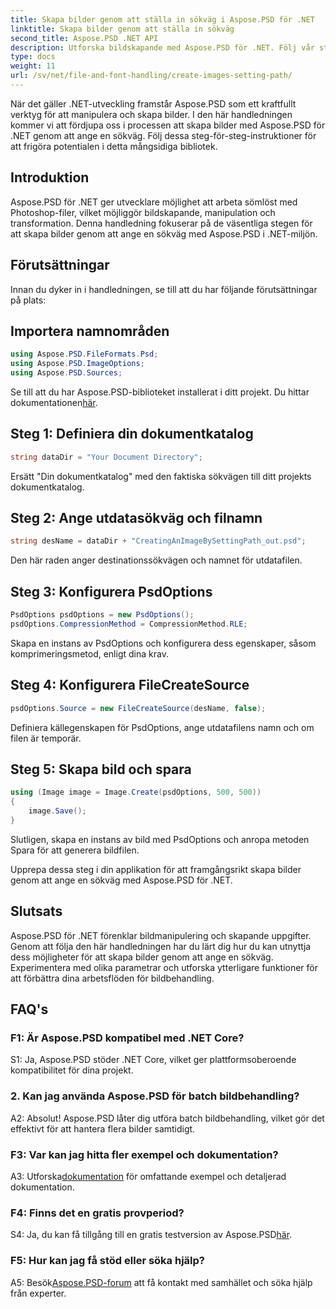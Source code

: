 ```yaml
---
title: Skapa bilder genom att ställa in sökväg i Aspose.PSD för .NET
linktitle: Skapa bilder genom att ställa in sökväg
second_title: Aspose.PSD .NET API
description: Utforska bildskapande med Aspose.PSD för .NET. Följ vår steg-för-steg-guide och släpp lös potentialen i detta kraftfulla bibliotek.
type: docs
weight: 11
url: /sv/net/file-and-font-handling/create-images-setting-path/
---
```

När det gäller .NET-utveckling framstår Aspose.PSD som ett kraftfullt verktyg för att manipulera och skapa bilder. I den här handledningen kommer vi att fördjupa oss i processen att skapa bilder med Aspose.PSD för .NET genom att ange en sökväg. Följ dessa steg-för-steg-instruktioner för att frigöra potentialen i detta mångsidiga bibliotek.

## Introduktion

Aspose.PSD för .NET ger utvecklare möjlighet att arbeta sömlöst med Photoshop-filer, vilket möjliggör bildskapande, manipulation och transformation. Denna handledning fokuserar på de väsentliga stegen för att skapa bilder genom att ange en sökväg med Aspose.PSD i .NET-miljön.

## Förutsättningar

Innan du dyker in i handledningen, se till att du har följande förutsättningar på plats:

## Importera namnområden

```csharp
using Aspose.PSD.FileFormats.Psd;
using Aspose.PSD.ImageOptions;
using Aspose.PSD.Sources;
```

Se till att du har Aspose.PSD-biblioteket installerat i ditt projekt. Du hittar dokumentationen[här](https://reference.aspose.com/psd/net/).

## Steg 1: Definiera din dokumentkatalog

```csharp
string dataDir = "Your Document Directory";
```

Ersätt "Din dokumentkatalog" med den faktiska sökvägen till ditt projekts dokumentkatalog.

## Steg 2: Ange utdatasökväg och filnamn

```csharp
string desName = dataDir + "CreatingAnImageBySettingPath_out.psd";
```

Den här raden anger destinationssökvägen och namnet för utdatafilen.

## Steg 3: Konfigurera PsdOptions

```csharp
PsdOptions psdOptions = new PsdOptions();
psdOptions.CompressionMethod = CompressionMethod.RLE;
```

Skapa en instans av PsdOptions och konfigurera dess egenskaper, såsom komprimeringsmetod, enligt dina krav.

## Steg 4: Konfigurera FileCreateSource

```csharp
psdOptions.Source = new FileCreateSource(desName, false);
```

Definiera källegenskapen för PsdOptions, ange utdatafilens namn och om filen är temporär.

## Steg 5: Skapa bild och spara

```csharp
using (Image image = Image.Create(psdOptions, 500, 500))
{
    image.Save();
}
```

Slutligen, skapa en instans av bild med PsdOptions och anropa metoden Spara för att generera bildfilen.

Upprepa dessa steg i din applikation för att framgångsrikt skapa bilder genom att ange en sökväg med Aspose.PSD för .NET.

## Slutsats

Aspose.PSD för .NET förenklar bildmanipulering och skapande uppgifter. Genom att följa den här handledningen har du lärt dig hur du kan utnyttja dess möjligheter för att skapa bilder genom att ange en sökväg. Experimentera med olika parametrar och utforska ytterligare funktioner för att förbättra dina arbetsflöden för bildbehandling.

## FAQ's

### F1: Är Aspose.PSD kompatibel med .NET Core?

S1: Ja, Aspose.PSD stöder .NET Core, vilket ger plattformsoberoende kompatibilitet för dina projekt.

### 2. Kan jag använda Aspose.PSD för batch bildbehandling?

A2: Absolut! Aspose.PSD låter dig utföra batch bildbehandling, vilket gör det effektivt för att hantera flera bilder samtidigt.

### F3: Var kan jag hitta fler exempel och dokumentation?

 A3: Utforska[dokumentation](https://reference.aspose.com/psd/net/) för omfattande exempel och detaljerad dokumentation.

### F4: Finns det en gratis provperiod?

 S4: Ja, du kan få tillgång till en gratis testversion av Aspose.PSD[här](https://releases.aspose.com/).

### F5: Hur kan jag få stöd eller söka hjälp?

 A5: Besök[Aspose.PSD-forum](https://forum.aspose.com/c/psd/34) att få kontakt med samhället och söka hjälp från experter.